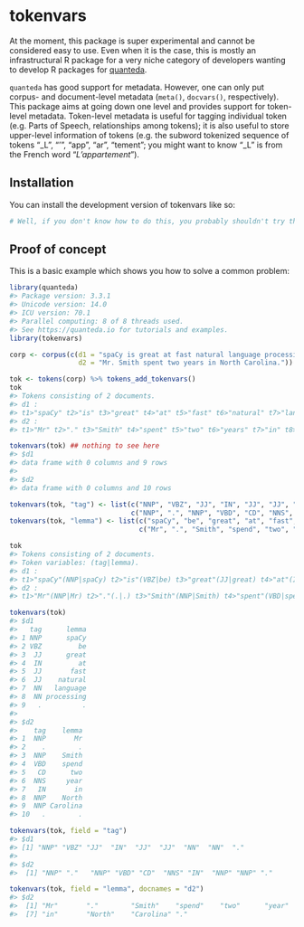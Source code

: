 
<!-- README.md is generated from README.Rmd. Please edit that file -->

# tokenvars

<!-- badges: start -->

<!-- badges: end -->

At the moment, this package is super experimental and cannot be
considered easy to use. Even when it is the case, this is mostly an
infrastructural R package for a very niche category of developers
wanting to develop R packages for
[quanteda](https://github.com/quanteda/quanteda).

`quanteda` has good support for metadata. However, one can only put
corpus- and document-level metadata (`meta()`, `docvars()`,
respectively). This package aims at going down one level and provides
support for token-level metadata. Token-level metadata is useful for
tagging individual token (e.g. Parts of Speech, relationships among
tokens); it is also useful to store upper-level information of tokens
(e.g. the subword tokenized sequence of tokens “\_L”, “’”, “app”, “ar”,
“tement”; you might want to know “\_L” is from the French word
“*L’appartement*”).

## Installation

You can install the development version of tokenvars like so:

``` r
# Well, if you don't know how to do this, you probably shouldn't try this.
```

## Proof of concept

This is a basic example which shows you how to solve a common problem:

``` r
library(quanteda)
#> Package version: 3.3.1
#> Unicode version: 14.0
#> ICU version: 70.1
#> Parallel computing: 8 of 8 threads used.
#> See https://quanteda.io for tutorials and examples.
library(tokenvars)

corp <- corpus(c(d1 = "spaCy is great at fast natural language processing.",
                 d2 = "Mr. Smith spent two years in North Carolina."))

tok <- tokens(corp) %>% tokens_add_tokenvars()
tok
#> Tokens consisting of 2 documents.
#> d1 :
#> t1>"spaCy" t2>"is" t3>"great" t4>"at" t5>"fast" t6>"natural" t7>"language" t8>"processing" t9>"." 
#> d2 :
#> t1>"Mr" t2>"." t3>"Smith" t4>"spent" t5>"two" t6>"years" t7>"in" t8>"North" t9>"Carolina" t10>"."
```

``` r
tokenvars(tok) ## nothing to see here
#> $d1
#> data frame with 0 columns and 9 rows
#> 
#> $d2
#> data frame with 0 columns and 10 rows
```

``` r
tokenvars(tok, "tag") <- list(c("NNP", "VBZ", "JJ", "IN", "JJ", "JJ", "NN", "NN", "."),
                              c("NNP", ".", "NNP", "VBD", "CD", "NNS", "IN", "NNP", "NNP", "."))
tokenvars(tok, "lemma") <- list(c("spaCy", "be", "great", "at", "fast", "natural", "language", "processing", "."),
                                c("Mr", ".", "Smith", "spend", "two", "year", "in", "North", "Carolina", "."))
```

``` r
tok
#> Tokens consisting of 2 documents.
#> Token variables: (tag|lemma).
#> d1 :
#> t1>"spaCy"(NNP|spaCy) t2>"is"(VBZ|be) t3>"great"(JJ|great) t4>"at"(IN|at) t5>"fast"(JJ|fast) t6>"natural"(JJ|natural) t7>"language"(NN|language) t8>"processing"(NN|processing) t9>"."(.|.) 
#> d2 :
#> t1>"Mr"(NNP|Mr) t2>"."(.|.) t3>"Smith"(NNP|Smith) t4>"spent"(VBD|spend) t5>"two"(CD|two) t6>"years"(NNS|year) t7>"in"(IN|in) t8>"North"(NNP|North) t9>"Carolina"(NNP|Carolina) t10>"."(.|.)
```

``` r
tokenvars(tok)
#> $d1
#>   tag      lemma
#> 1 NNP      spaCy
#> 2 VBZ         be
#> 3  JJ      great
#> 4  IN         at
#> 5  JJ       fast
#> 6  JJ    natural
#> 7  NN   language
#> 8  NN processing
#> 9   .          .
#> 
#> $d2
#>    tag    lemma
#> 1  NNP       Mr
#> 2    .        .
#> 3  NNP    Smith
#> 4  VBD    spend
#> 5   CD      two
#> 6  NNS     year
#> 7   IN       in
#> 8  NNP    North
#> 9  NNP Carolina
#> 10   .        .
```

``` r
tokenvars(tok, field = "tag")
#> $d1
#> [1] "NNP" "VBZ" "JJ"  "IN"  "JJ"  "JJ"  "NN"  "NN"  "."  
#> 
#> $d2
#>  [1] "NNP" "."   "NNP" "VBD" "CD"  "NNS" "IN"  "NNP" "NNP" "."
```

``` r
tokenvars(tok, field = "lemma", docnames = "d2")
#> $d2
#>  [1] "Mr"       "."        "Smith"    "spend"    "two"      "year"    
#>  [7] "in"       "North"    "Carolina" "."
```

